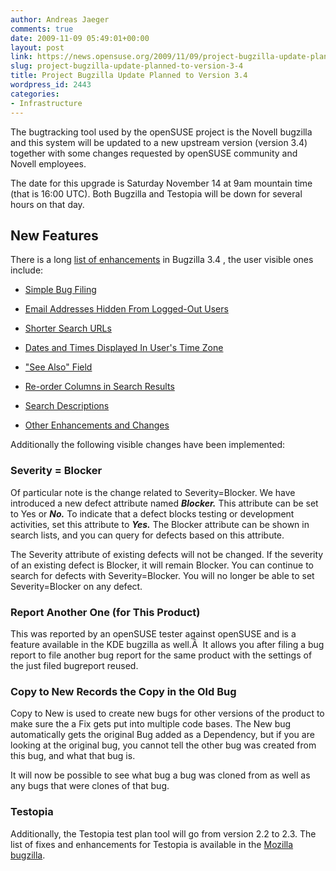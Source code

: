 ```yaml
---
author: Andreas Jaeger
comments: true
date: 2009-11-09 05:49:01+00:00
layout: post
link: https://news.opensuse.org/2009/11/09/project-bugzilla-update-planned-to-version-3-4/
slug: project-bugzilla-update-planned-to-version-3-4
title: Project Bugzilla Update Planned to Version 3.4
wordpress_id: 2443
categories:
- Infrastructure
---
```


The bugtracking tool used by the openSUSE project is the Novell bugzilla and this system will be updated to a new upstream version (version 3.4) together with some changes requested by openSUSE community and Novell employees.

The date for this upgrade is Saturday November 14 at 9am mountain time (that is 16:00 UTC). Both Bugzilla and Testopia will be down for several hours on that day.

<!-- more -->


## New Features


There is a long [list of enhancements](http://www.bugzilla.org/releases/3.4/release-notes.html#v34_feat) in Bugzilla 3.4 , the user visible ones include:



	
  * [Simple Bug Filing](http://www.bugzilla.org/releases/3.4/release-notes.html#v34_feat_enter)

	
  * [Email Addresses Hidden From Logged-Out      Users](http://www.bugzilla.org/releases/3.4/release-notes.html#v34_feat_spam)

	
  * [Shorter Search URLs](http://www.bugzilla.org/releases/3.4/release-notes.html#v34_feat_urls)

	
  * [Dates and Times Displayed In User's Time     Zone](http://www.bugzilla.org/releases/3.4/release-notes.html#v34_feat_tz)

	
  * ["See Also" Field](http://www.bugzilla.org/releases/3.4/release-notes.html#v34_feat_see)

	
  * [Re-order Columns in Search Results](http://www.bugzilla.org/releases/3.4/release-notes.html#v34_feat_cols)

	
  * [Search Descriptions](http://www.bugzilla.org/releases/3.4/release-notes.html#v34_feat_desc)

	
  * [Other Enhancements and Changes](http://www.bugzilla.org/releases/3.4/release-notes.html#v34_feat_other)


Additionally the following visible changes have been implemented:


### Severity = Blocker


Of particular note is the change related to Severity=Blocker. We have introduced a new defect attribute named ***Blocker.*** This attribute can be set to Yes or ***No.*** To indicate that a defect blocks testing or development activities, set this attribute to ***Yes.*** The Blocker attribute can be shown in search lists, and you can query for defects based on this attribute.

The Severity attribute of existing defects will not be changed. If the severity of an existing defect is Blocker, it will remain Blocker. You can continue to search for defects with Severity=Blocker. You will no longer be able to set Severity=Blocker on any defect.


### Report Another One (for This Product)


This was reported by an openSUSE tester against openSUSE and is a feature available in the KDE bugzilla as well.Â  It allows you after filing a bug report to file another bug report for the same product with the settings of the just filed bugreport reused.


### Copy to New Records the Copy in the Old Bug


Copy to New is used to create new bugs for other versions of the product to make sure the a Fix gets put into multiple code bases. The New bug automatically gets the original Bug added as a Dependency, but if you are looking at the original bug, you cannot tell the other bug was created from this bug, and what that bug is.


It will now be possible to see what bug a bug was cloned from as well as any bugs that were clones of that bug.





### Testopia


Additionally, the Testopia test plan tool will go from version 2.2 to 2.3. The list of fixes and enhancements for Testopia is available in the [Mozilla bugzilla](https://bugzilla.mozilla.org/buglist.cgi?query_format=advanced&short_desc_type=allwordssubstr&short_desc=&product=Testopia&long_desc_type=allwordssubstr&long_desc=&bug_file_loc_type=allwordssubstr&bug_file_loc=&status_whiteboard_type=allwordssubstr&status_whiteboard=&keywords_type=allwords&keywords=&bug_status=RESOLVED&resolution=FIXED&emailassigned_to1=1&emailtype1=substring&email1=&emailassigned_to2=1&emailreporter2=1&emailqa_contact2=1&emailtype2=substring&email2=&bugidtype=include&bug_id=&votes=&chfieldfrom=2009-02-02&chfieldto=Now&chfieldvalue=&cmdtype=doit&order=Reuse+same+sort+as+last+time&field0-0-0=noop&type0-0-0=noop&value0-0-0=).
